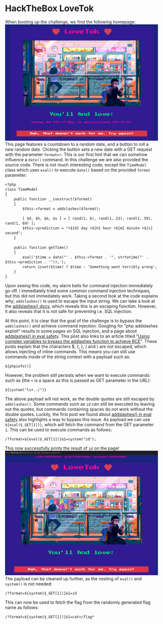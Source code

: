 # HackTheBox LoveTok
When booting up the challenge, we find the following homepage:
![LoveTok](/web/HTB_LoveTok/images/lovetok.PNG)
This page features a countdown to a random date, and a button to roll a new random date. Clicking the button sets a new date with a GET request with the parameter `format=r`. This is our first hint that we can somehow influence a `date()` command. In this challenge we are also provided the source code. There is not much interesting code, except the `TimeModel` class which uses `eval()` to execute `date()` based on the provided `format` parameter:
```
<?php
class TimeModel
{
    public function __construct($format)
    {
        $this->format = addslashes($format);

        [ $d, $h, $m, $s ] = [ rand(1, 6), rand(1, 23), rand(1, 59), rand(1, 69) ];
        $this->prediction = "+${d} day +${h} hour +${m} minute +${s} second";
    }

    public function getTime()
    {
        eval('$time = date("' . $this->format . '", strtotime("' . $this->prediction . '"));');
        return isset($time) ? $time : 'Something went terribly wrong';
    }
}
```
Upon seeing this code, my alarm bells for command injection immediately go off. I immediately tried some common command injection techniques, but this did not immediately work. Taking a second look at the code explains why; `addslashes()` is used to escape the input string. We can take a look at the [addslashes() docs](https://www.php.net/manual/en/function.addslashes.php), which reveals this is an escaping function. However, it also reveals that it is not safe for preventing i.e. SQL injection. 

At this point, it is clear that the goal of the challenge is to bypass the `addslashes()` and achieve command injection. Googling for "php addslashes exploit" results in some pages on SQL injection, and a page about [addslashes() in eval safety](https://security.stackexchange.com/questions/263114/php-is-addslashes-in-eval-really-that-unsafe). This post also links to an article titled "[Using complex variables to bypass the addlashes function to achieve RCE](https://www.programmersought.com/article/30723400042/)". These posts explain that the characters $, {, }, ( and ) are not escaped, which allows injecting of inline commands. This means you can still use commands inside of the string context with a payload such as:
```
${phpinfo()}
```
However, the problem still persists when we want to execute commands such as (the `+` is a space as this is passed as GET parameter in the URL):
```
${system("ls+../")}
```
The above payload will not work, as the double quotes are still escaped by `addslashes()`. Some commands such as `id` can still be executed by leaving out the quotes, but commands containing spaces do not work without the double quotes. Luckily, the first post we found about [addslashes() in eval safety](https://security.stackexchange.com/questions/263114/php-is-addslashes-in-eval-really-that-unsafe) also highlights a way to bypass this issue. As payload we can use `${eval($_GET[1])}`, which will fetch the command from the GET parameter `1`. This can be used to execute commands as follows:
```
/?format=${eval($_GET[1])}&1=system("id");
```
This now successfully prints the result of `id` on the page!
![LoveTokExp](/web/HTB_LoveTok/images/lovetokexploited.PNG)
The payload can be cleaned up further, as the nesting of `eval()` and `system()` is not needed: 
```
/?format=${system($_GET[1])}&1=id
```
This can now be used to fetch the flag from the randomly generated flag name as follows:
```
/?format=${system($_GET[1])}&1=cat+/flag*
```

